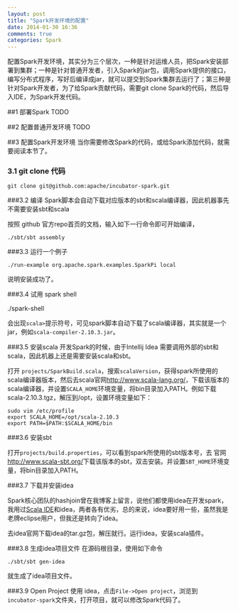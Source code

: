 ```yaml
---
layout: post
title: "Spark开发环境的配置"
date: 2014-01-30 16:36
comments: true
categories: Spark
---
```


配置Spark开发环境，其实分为三个层次，一种是针对运维人员，把Spark安装部署到集群；一种是针对普通开发者，引入Spark的jar包，调用Spark提供的接口，编写分布式程序，写好后编译成jar，就可以提交到Spark集群去运行了；第三种是针对Spark开发者，为了给Spark贡献代码，需要git clone Spark的代码，然后导入IDE，为Spark开发代码。

##1 部署Spark
TODO

##2 配置普通开发环境
TODO

##3 配置Spark开发环境
当你需要修改Spark的代码，或给Spark添加代码，就需要阅读本节了。

### 3.1 git clone 代码

    git clone git@github.com:apache/incubator-spark.git

###3.2 编译
Spark脚本会自动下载对应版本的sbt和scala编译器，因此机器事先不需要安装sbt和scala

按照 github 官方repo首页的文档，输入如下一行命令即可开始编译，

    ./sbt/sbt assembly

###3.3 运行一个例子

    ./run-example org.apache.spark.examples.SparkPi local

说明安装成功了。

###3.4 试用 spark shell
<!-- more -->

./spark-shell

会出现`scala>`提示符号，可见spark脚本自动下载了scala编译器，其实就是一个jar，例如`scala-compiler-2.10.3.jar`。


###3.5 安装scala
开发Spark的时候，由于Intellij Idea 需要调用外部的sbt和scala，因此机器上还是需要安装scala和sbt。

打开 `projects/SparkBuild.scala`，搜索`scalaVersion`，获得spark所使用的scala编译器版本，然后去scala官网<http://www.scala-lang.org/>，下载该版本的scala编译器，并设置`SCALA_HOME`环境变量，将bin目录加入PATH。例如下载scala-2.10.3.tgz，解压到/opt，设置环境变量如下：

    sudo vim /etc/profile
    export SCALA_HOME=/opt/scala-2.10.3
    export PATH=$PATH:$SCALA_HOME/bin

###3.6 安装sbt

打开`projects/build.properties`，可以看到spark所使用的sbt版本号，去
官网<http://www.scala-sbt.org/>下载该版本的sbt，双击安装。并设置`SBT_HOME`环境变量，将bin目录加入PATH。

###3.7 下载并安装idea

Spark核心团队的hashjoin曾在我博客上留言，说他们都使用idea在开发spark，我用过[Scala IDE](www.scala-ide.org)和idea，两者各有优劣，总的来说，idea要好用一些，虽然我是老牌eclipse用户，但我还是转向了idea。

去idea官网下载idea的tar.gz包，解压就行。运行idea，安装scala插件。

###3.8 生成idea项目文件
在源码根目录，使用如下命令

    ./sbt/sbt gen-idea

就生成了idea项目文件。

###3.9 Open Project
使用 idea，点击`File->Open project`，浏览到 `incubator-spark`文件夹，打开项目，就可以修改Spark代码了。

